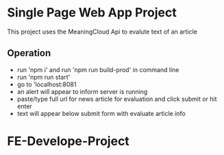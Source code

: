 # Single Page Web App Project

This project uses the MeaningCloud Api to evalute text of an article

## Operation

- run 'npm i' and run 'npm run build-prod' in command line
- run 'npm run start'
- go to 'localhost:8081
- an alert will appear to inform server is running
- paste/type full url for news article for evaluation and click submit or hit enter
- text will appear below submit form with evaluate article info
# FE-Develope-Project
